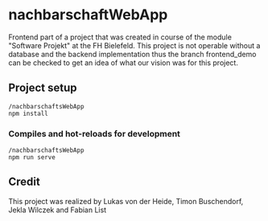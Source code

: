 # nachbarschaftWebApp

Frontend part of a project that was created in course of the module "Software Projekt" at the FH Bielefeld.
This project is not operable without a database and the backend implementation thus the branch frontend_demo
can be checked to get an idea of what our vision was for this project.


## Project setup
```
/nachbarschaftsWebApp
npm install
```

### Compiles and hot-reloads for development
```
/nachbarschaftsWebApp
npm run serve
```

## Credit

This project was realized by Lukas von der Heide, Timon Buschendorf, Jekla Wilczek and Fabian List
